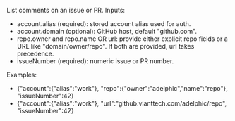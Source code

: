 List comments on an issue or PR.
Inputs:
- account.alias (required): stored account alias used for auth.
- account.domain (optional): GitHub host, default "github.com".
- repo.owner and repo.name OR url: provide either explicit repo fields or a URL like "domain/owner/repo". If both are provided, url takes precedence.
- issueNumber (required): numeric issue or PR number.

Examples:
- {"account":{"alias":"work"}, "repo":{"owner":"adelphic","name":"repo"}, "issueNumber":42}
- {"account":{"alias":"work"}, "url":"github.vianttech.com/adelphic/repo", "issueNumber":42}
